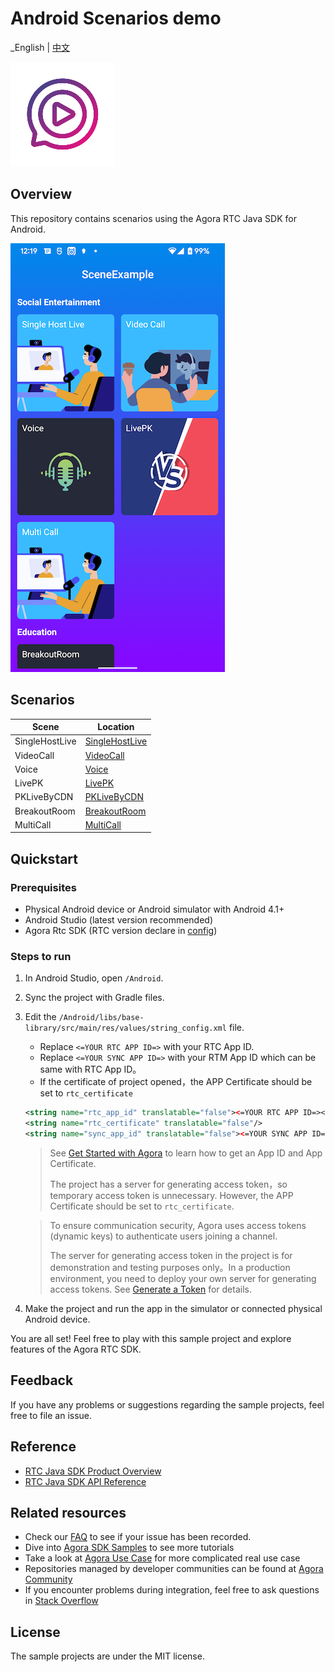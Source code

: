 # Android Scenarios demo
_English | [中文](README_zh.md)

![image](img_logo.jpg)

## Overview
This repository contains scenarios using the Agora RTC Java SDK for Android.

![image](img_case.png)

## Scenarios
|Scene|Location|
|----|----|
|SingleHostLive|[SingleHostLive](./modules/SingleHostLive/)|
|VideoCall|[VideoCall](./modules/VideoCall/)|
|Voice|[Voice](./modules/Voice/)|
|LivePK|[LivePK](./modules/LivePK/)|
|PKLiveByCDN|[PKLiveByCDN](./modules/PKLiveByCDN/)|
|BreakoutRoom|[BreakoutRoom](./modules/BreakoutRoom/)|
|MultiCall|[MultiCall](./modules/MultiCall/)|

## Quickstart
### Prerequisites

- Physical Android device or Android simulator with Android 4.1+
- Android Studio (latest version recommended)
- Agora Rtc SDK (RTC version declare in [config](config.gradle))

### Steps to run

1. In Android Studio, open  `/Android`.
2. Sync the project with Gradle files.
3. Edit the  `/Android/libs/base-library/src/main/res/values/string_config.xml` file.

    - Replace `<=YOUR RTC APP ID=>` with your RTC App ID.
    - Replace `<=YOUR SYNC APP ID=>` with your RTM App ID which can be same with RTC App ID。
    - If the certificate of project opened，the APP Certificate should be set to `rtc_certificate`

   ```xml
   <string name="rtc_app_id" translatable="false"><=YOUR RTC APP ID=></string>
   <string name="rtc_certificate" translatable="false"/>
   <string name="sync_app_id" translatable="false"><=YOUR SYNC APP ID=></string>
   ```

   > See [Get Started with Agora](https://docs.agora.io/en/Agora%20Platform/get_appid_token) to learn how to get an App ID and App Certificate.
   >
   > The project has a server for generating access token，so temporary access token is unnecessary. However, the APP Certificate should be set to `rtc_certificate`.

   > To ensure communication security, Agora uses access tokens (dynamic keys) to authenticate users joining a channel.
   >
   > The server for generating access token in the project is for demonstration and testing purposes only。In a production environment, you need to deploy your own server for generating access tokens. See [Generate a Token](https://docs.agora.io/en/Interactive%20Broadcast/token_server) for details.

4. Make the project and run the app in the simulator or connected physical Android device.

You are all set! Feel free to play with this sample project and explore features of the Agora RTC SDK.

## Feedback

If you have any problems or suggestions regarding the sample projects, feel free to file an issue.

## Reference

- [RTC Java SDK Product Overview](https://docs.agora.io/en/Interactive%20Broadcast/product_live?platform=Android)
- [RTC Java SDK API Reference](https://docs.agora.io/en/Interactive%20Broadcast/API%20Reference/java/index.html)

## Related resources

- Check our [FAQ](https://docs.agora.io/en/faq) to see if your issue has been recorded.
- Dive into [Agora SDK Samples](https://github.com/AgoraIO) to see more tutorials
- Take a look at [Agora Use Case](https://github.com/AgoraIO-usecase) for more complicated real use case
- Repositories managed by developer communities can be found at [Agora Community](https://github.com/AgoraIO-Community)
- If you encounter problems during integration, feel free to ask questions in [Stack Overflow](https://stackoverflow.com/questions/tagged/agora.io)

## License

The sample projects are under the MIT license.